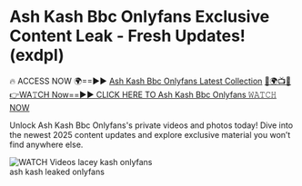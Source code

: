 # Ash Kash Bbc Onlyfans Exclusive Content Leak - Fresh Updates! (exdpl)

🔥 ACCESS NOW 🌍==►► <a href="https://tinyurl.com/3fjeunct" rel="nofollow">Ash Kash Bbc Onlyfans Latest Collection</a></h3>
[🔴🌍📺📱👉WA𝚃CH Now==►► CLICK HERE TO Ash Kash Bbc Onlyfans 𝚆𝙰𝚃𝙲𝙷 NOW](https://tinyurl.com/3fjeunct)

Unlock Ash Kash Bbc Onlyfans's private videos and photos today! Dive into the newest 2025 content updates and explore exclusive material you won’t find anywhere else.


<a href="https://tinyurl.com/3fjeunct" rel="nofollow" data-target="animated-image.originalLink"><img src="https://camo.githubusercontent.com/8a4f000d20f83aca3bf7ec5f350d767afa0574a8a352519fd8cfa583a6f93a33/68747470733a2f2f692e696d6775722e636f6d2f644a486b345a712e676966" alt="WATCH Videos" data-canonical-src="https://i.imgur.com/dJHk4Zq.gif" style="max-width: 100%; display: inline-block;" data-target="animated-image.originalImage"></a>
lacey kash onlyfans<br>
ash kash leaked onlyfans